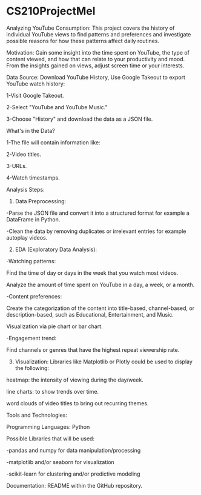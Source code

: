 # CS210ProjectMel

Analyzing YouTube Consumption: This project covers the history of individual YouTube views to find patterns and preferences and investigate possible reasons for how these patterns affect daily routines.

Motivation: Gain some insight into the time spent on YouTube, the type of content viewed, and how that can relate to your productivity and mood.
From the insights gained on views, adjust screen time or your interests. 

Data Source: Download YouTube History, Use Google Takeout to export YouTube watch history:

1-Visit Google Takeout.

2-Select "YouTube and YouTube Music."

3-Choose "History" and download the data as a JSON file.

What's in the Data?

1-The file will contain information like:

2-Video titles.

3-URLs.

4-Watch timestamps.

Analysis Steps:
1. Data Preprocessing:
   
-Parse the JSON file and convert it into a structured format for example a DataFrame in Python.

-Clean the data by removing duplicates or irrelevant entries for example autoplay videos.

2. EDA (Exploratory Data Analysis):
   
-Watching patterns:

Find the time of day or days in the week that you watch most videos.

Analyze the amount of time spent on YouTube in a day, a week, or a month.

-Content preferences:

Create the categorization of the content into title-based, channel-based, or description-based, such as Educational, Entertainment, and Music.

Visualization via pie chart or bar chart.

-Engagement trend:

Find channels or genres that have the highest repeat viewership rate.

3. Visualization: 
Libraries like Matplotlib or Plotly could be used to display the following:

heatmap: the intensity of viewing during the day/week.

line charts: to show trends over time. 

word clouds of video titles to bring out recurring themes. 

Tools and Technologies:

Programming Languages: Python

Possible Libraries that will be used:

-pandas and numpy for data manipulation/processing

-matplotlib and/or seaborn for visualization

-scikit-learn for clustering and/or predictive modeling

Documentation: README within the GitHub repository.






